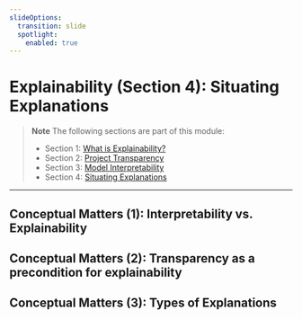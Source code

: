 ```yaml
---
slideOptions:
  transition: slide
  spotlight:
    enabled: true
---
```


# Explainability (Section 4): Situating Explanations

> **Note**
> The following sections are part of this module:
>
> - Section 1: [What is Explainability?](rri-203-1.md)
> - Section 2: [Project Transparency](rri-203-2.md)
> - Section 3: [Model Interpretability](rri-203-3.md)
> - Section 4: [Situating Explanations](rri-203-4.md)

---

## Conceptual Matters (1): Interpretability vs. Explainability

## Conceptual Matters (2): Transparency as a precondition for explainability

<!-- On trust and transparency 
Detecting the socio-economic drivers of confidence in government with eXplainable Artificial Intelligence: https://www.nature.com/articles/s41598-023-28020-5
-->

## Conceptual Matters (3): Types of Explanations


